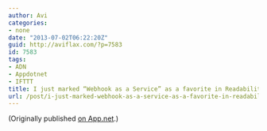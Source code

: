 ```yaml
---
author: Avi
categories:
- none
date: "2013-07-02T06:22:20Z"
guid: http://aviflax.com/?p=7583
id: 7583
tags:
- ADN
- Appdotnet
- IFTTT
title: I just marked “Webhook as a Service” as a favorite in Readability. http://www.readability.com/articles/p3swievf
url: /post/i-just-marked-webhook-as-a-service-as-a-favorite-in-readability-httpwww-readability-comarticlesp3swievf/
---
```

(Originally published [on App.net](http://alpha.app.net/aviflax/post/7284825).)